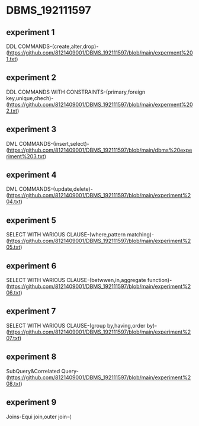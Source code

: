 # DBMS_192111597
## experiment 1
DDL COMMANDS-(create,alter,drop)-(https://github.com/8121409001/DBMS_192111597/blob/main/experment%201.txt)
## experiment 2
DDL COMMANDS WITH CONSTRAINTS-(primary,foreign key,unique,chech)-(https://github.com/8121409001/DBMS_192111597/blob/main/experment%202.txt)
## experiment 3
DML COMMANDS-(insert,select)-(https://github.com/8121409001/DBMS_192111597/blob/main/dbms%20experiment%203.txt)
## experiment 4
DML COMMANDS-(update,delete)-(https://github.com/8121409001/DBMS_192111597/blob/main/experiment%204.txt)
## experiment 5
SELECT WITH VARIOUS CLAUSE-(where,pattern matching)-(https://github.com/8121409001/DBMS_192111597/blob/main/experiment%205.txt)
## experiment 6
SELECT WITH VARIOUS CLAUSE-(betwwen,in,aggregate function)-(https://github.com/8121409001/DBMS_192111597/blob/main/experiment%206.txt)
## experiment 7
SELECT WITH VARIOUS CLAUSE-(group by,having,order by)-(https://github.com/8121409001/DBMS_192111597/blob/main/experiment%207.txt)
## experiment 8
SubQuery&Correlated Query-(https://github.com/8121409001/DBMS_192111597/blob/main/experiment%208.txt)
## experiment 9
Joins-Equi join,outer join-(
